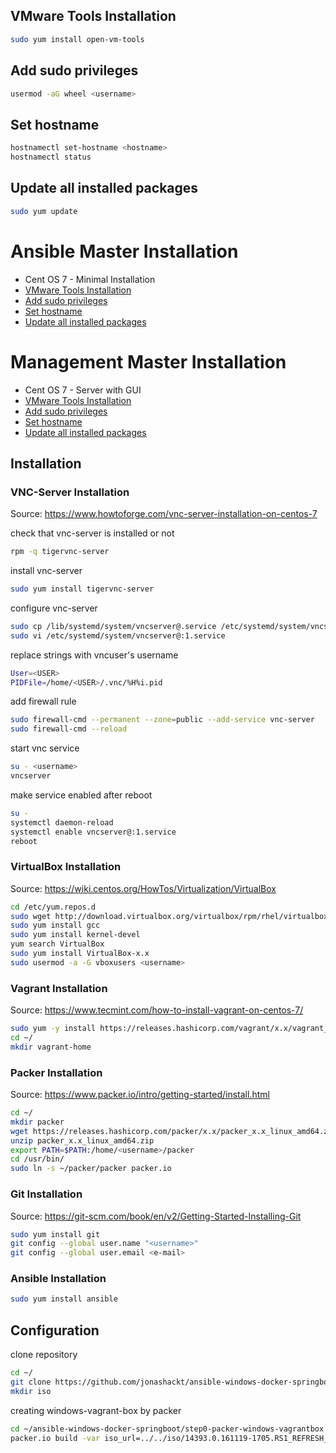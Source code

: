 ## VMware Tools Installation
```bash
sudo yum install open-vm-tools
```

## Add sudo privileges
```bash
usermod -aG wheel <username>
```

## Set hostname
```bash
hostnamectl set-hostname <hostname>
hostnamectl status
```

## Update all installed packages
```bash
sudo yum update
```

# Ansible Master Installation
- Cent OS 7 - Minimal Installation
- [VMware Tools Installation](#vmware-tools-installation)
- [Add sudo privileges](#add-sudo-privileges)
- [Set hostname](#set-hostname)
- [Update all installed packages](#update-all-installed-packages)

# Management Master Installation
- Cent OS 7  - Server with GUI
- [VMware Tools Installation](#vmware-tools-installation)
- [Add sudo privileges](#add-sudo-privileges)
- [Set hostname](#set-hostname)
- [Update all installed packages](#update-all-installed-packages)

## Installation

### VNC-Server Installation
Source: https://www.howtoforge.com/vnc-server-installation-on-centos-7

check that vnc-server is installed or not
```bash
rpm -q tigervnc-server
```

install vnc-server
```bash
sudo yum install tigervnc-server
```

configure vnc-server
```bash
sudo cp /lib/systemd/system/vncserver@.service /etc/systemd/system/vncserver@:1.service
sudo vi /etc/systemd/system/vncserver@:1.service
```

replace <USER> strings with vncuser's username
```bash
User=<USER>
PIDFile=/home/<USER>/.vnc/%H%i.pid
```

add firewall rule
```bash
sudo firewall-cmd --permanent --zone=public --add-service vnc-server
sudo firewall-cmd --reload
```

start vnc service
```bash
su - <username>
vncserver
```

make service enabled after reboot
```bash
su -
systemctl daemon-reload
systemctl enable vncserver@:1.service
reboot
```

### VirtualBox Installation
Source: https://wiki.centos.org/HowTos/Virtualization/VirtualBox

```bash
cd /etc/yum.repos.d
sudo wget http://download.virtualbox.org/virtualbox/rpm/rhel/virtualbox.repo
sudo yum install gcc
sudo yum install kernel-devel
yum search VirtualBox
sudo yum install VirtualBox-x.x
sudo usermod -a -G vboxusers <username>
```

### Vagrant Installation
Source: https://www.tecmint.com/how-to-install-vagrant-on-centos-7/

```bash
sudo yum -y install https://releases.hashicorp.com/vagrant/x.x/vagrant_x.x_x86_64.rpm
cd ~/
mkdir vagrant-home
```

### Packer Installation
Source: https://www.packer.io/intro/getting-started/install.html

```bash
cd ~/
mkdir packer
wget https://releases.hashicorp.com/packer/x.x/packer_x.x_linux_amd64.zip
unzip packer_x.x_linux_amd64.zip
export PATH=$PATH:/home/<username>/packer
cd /usr/bin/
sudo ln -s ~/packer/packer packer.io
```

### Git Installation
Source: https://git-scm.com/book/en/v2/Getting-Started-Installing-Git

```bash
sudo yum install git
git config --global user.name "<username>"
git config --global user.email <e-mail>
```

### Ansible Installation
```bash
sudo yum install ansible
```

## Configuration

clone repository
```bash
cd ~/
git clone https://github.com/jonashackt/ansible-windows-docker-springboot.git
mkdir iso
```

creating windows-vagrant-box by packer
```bash
cd ~/ansible-windows-docker-springboot/step0-packer-windows-vagrantbox
packer.io build -var iso_url=../../iso/14393.0.161119-1705.RS1_REFRESH_SERVER_EVAL_X64FRE_EN-US.ISO windows_server_2016_docker.json
```